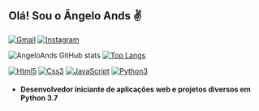 <h2>Olá! Sou o Ângelo Ands ✌️</h2>

[![Gmail](https://img.shields.io/badge/Gmail-D14836?style=for-the-badge&logo=gmail&logoColor=white)]()
[![Instagram](https://img.shields.io/badge/Instagram-E4405F?style=for-the-badge&logo=instagram&logoColor=white
)](https://instagram.com/ands_aa)

![AngeloAnds GitHub stats](https://github-readme-stats.vercel.app/api?username=AngelAnds&show_icons=true&theme=tokyonight)
[![Top Langs](https://github-readme-stats.vercel.app/api/top-langs/?username=AngelAnds&layout=compactlangs_count=7&theme=tokyonight)](https://github.com/AngelAnds/github-readme-stats)

[![Html5](https://img.shields.io/badge/HTML5-E34F26?style=for-the-badge&logo=html5&logoColor=white
)](https://github.com/AngelAnds)
[![Css3](https://img.shields.io/badge/CSS3-1572B6?style=for-the-badge&logo=css3&logoColor=white
)](https://github.com/AngelAnds)
[![JavaScript](https://img.shields.io/badge/JavaScript-F7DF1E?style=for-the-badge&logo=javascript&logoColor=black
)](https://github.com/AngelAnds)
[![Python3](https://img.shields.io/badge/Python-3776AB?style=for-the-badge&logo=python&logoColor=white
)](https://github.com/AngelAnds)

+ <h4>Desenvolvedor iniciante de aplicações web e projetos diversos em Python 3.7</h4>
